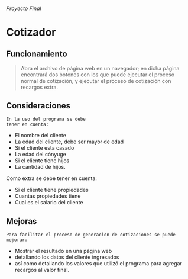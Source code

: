 
###### Proyecto Final
# Cotizador

## Funcionamiento

> Abra el archivo de página web
> en un navegador; en dicha página
> encontrará dos botones con los 
> que puede ejecutar el proceso normal
> de cotización, y ejecutar el proceso
> de cotización con recargos extra.

## Consideraciones
    En la uso del programa se debe
    tener en cuenta:
- El nombre del cliente
- La edad del cliente, debe ser mayor de edad
- Si el cliente esta casado
- La edad del cónyuge
- Si el cliente tiene hijos
- La cantidad de hijos.

Como extra se debe tener en cuenta:
- Si el cliente tiene propiedades
- Cuantas propiedades tiene
- Cual es el salario del cliente

## Mejoras
	Para facilitar el proceso de generacion de cotizaciones se puede mejorar:

- Mostrar el resultado en una página web
- detallando los datos del cliente ingresados
- así como detallando los valores que utilizó el programa 
   para agregar recargos al valor final.



